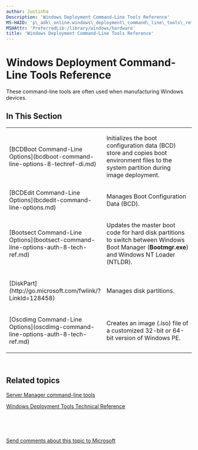 ```yaml
---
author: Justinha
Description: 'Windows Deployment Command-Line Tools Reference'
MS-HAID: 'p\_adk\_online.windows\_deployment\_command\_line\_tools\_reference'
MSHAttr: 'PreferredLib:/library/windows/hardware'
title: 'Windows Deployment Command-Line Tools Reference'
---
```


# Windows Deployment Command-Line Tools Reference


These command-line tools are often used when manufacturing Windows devices.

## <span id="In_This_Section"></span><span id="in_this_section"></span><span id="IN_THIS_SECTION"></span>In This Section


<table>
<colgroup>
<col width="50%" />
<col width="50%" />
</colgroup>
<tbody>
<tr class="odd">
<td align="left"><p>[BCDBoot Command-Line Options](bcdboot-command-line-options-8-techref-di.md)</p></td>
<td align="left"><p>Initializes the boot configuration data (BCD) store and copies boot environment files to the system partition during image deployment.</p></td>
</tr>
<tr class="even">
<td align="left">[BCDEdit Command-Line Options](bcdedit-command-line-options.md)</td>
<td align="left"><p>Manages Boot Configuration Data (BCD).</p></td>
</tr>
<tr class="odd">
<td align="left"><p>[Bootsect Command-Line Options](bootsect-command-line-options-auth-8-tech-ref.md)</p></td>
<td align="left"><p>Updates the master boot code for hard disk partitions to switch between Windows Boot Manager (<strong>Bootmgr.exe</strong>) and Windows NT Loader (NTLDR).</p></td>
</tr>
<tr class="even">
<td align="left"><p>[DiskPart](http://go.microsoft.com/fwlink/?LinkId=128458)</p></td>
<td align="left"><p>Manages disk partitions.</p></td>
</tr>
<tr class="odd">
<td align="left"><p>[Oscdimg Command-Line Options](oscdimg-command-line-options-auth-8-tech-ref.md)</p></td>
<td align="left"><p>Creates an image (.iso) file of a customized 32-bit or 64-bit version of Windows PE.</p></td>
</tr>
</tbody>
</table>

 

## <span id="related_topics"></span>Related topics


[Server Manager command-line tools](http://go.microsoft.com/fwlink/?LinkId=132134)

[Windows Deployment Tools Technical Reference](index.md)

 

 

[Send comments about this topic to Microsoft](mailto:wsddocfb@microsoft.com?subject=Documentation%20feedback%20%5Bp_adk_online\p_adk_online%5D:%20Windows%20Deployment%20Command-Line%20Tools%20Reference%20%20RELEASE:%20%284/11/2016%29&body=%0A%0APRIVACY%20STATEMENT%0A%0AWe%20use%20your%20feedback%20to%20improve%20the%20documentation.%20We%20don't%20use%20your%20email%20address%20for%20any%20other%20purpose,%20and%20we'll%20remove%20your%20email%20address%20from%20our%20system%20after%20the%20issue%20that%20you're%20reporting%20is%20fixed.%20While%20we're%20working%20to%20fix%20this%20issue,%20we%20might%20send%20you%20an%20email%20message%20to%20ask%20for%20more%20info.%20Later,%20we%20might%20also%20send%20you%20an%20email%20message%20to%20let%20you%20know%20that%20we've%20addressed%20your%20feedback.%0A%0AFor%20more%20info%20about%20Microsoft's%20privacy%20policy,%20see%20http://privacy.microsoft.com/default.aspx. "Send comments about this topic to Microsoft")




